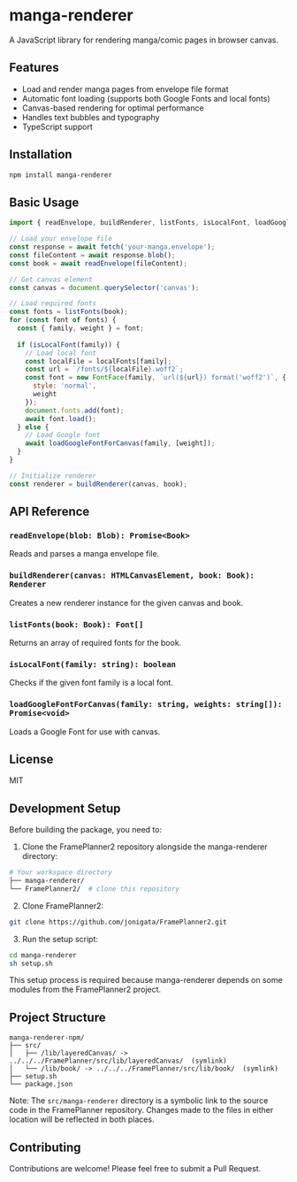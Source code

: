 # manga-renderer

A JavaScript library for rendering manga/comic pages in browser canvas.

## Features

- Load and render manga pages from envelope file format
- Automatic font loading (supports both Google Fonts and local fonts)
- Canvas-based rendering for optimal performance
- Handles text bubbles and typography
- TypeScript support

## Installation

```bash
npm install manga-renderer
```

## Basic Usage

```javascript
import { readEnvelope, buildRenderer, listFonts, isLocalFont, loadGoogleFontForCanvas } from "manga-renderer";

// Load your envelope file
const response = await fetch('your-manga.envelope');
const fileContent = await response.blob();
const book = await readEnvelope(fileContent);

// Get canvas element
const canvas = document.querySelector('canvas');

// Load required fonts
const fonts = listFonts(book);
for (const font of fonts) {
  const { family, weight } = font;
  
  if (isLocalFont(family)) {
    // Load local font
    const localFile = localFonts[family];
    const url = `/fonts/${localFile}.woff2`;
    const font = new FontFace(family, `url(${url}) format('woff2')`, { 
      style: 'normal', 
      weight 
    });
    document.fonts.add(font);
    await font.load();
  } else {
    // Load Google font
    await loadGoogleFontForCanvas(family, [weight]);
  }
}

// Initialize renderer
const renderer = buildRenderer(canvas, book);
```

## API Reference

### `readEnvelope(blob: Blob): Promise<Book>`
Reads and parses a manga envelope file.

### `buildRenderer(canvas: HTMLCanvasElement, book: Book): Renderer`
Creates a new renderer instance for the given canvas and book.

### `listFonts(book: Book): Font[]`
Returns an array of required fonts for the book.

### `isLocalFont(family: string): boolean`
Checks if the given font family is a local font.

### `loadGoogleFontForCanvas(family: string, weights: string[]): Promise<void>`
Loads a Google Font for use with canvas.

## License

MIT

## Development Setup

Before building the package, you need to:

1. Clone the FramePlanner2 repository alongside the manga-renderer directory:
```bash
# Your workspace directory
├── manga-renderer/
└── FramePlanner2/  # clone this repository
```

2. Clone FramePlanner2:
```bash
git clone https://github.com/jonigata/FramePlanner2.git
```

3. Run the setup script:
```bash
cd manga-renderer
sh setup.sh
```

This setup process is required because manga-renderer depends on some modules from the FramePlanner2 project.

## Project Structure

```
manga-renderer-npm/
├── src/
│   ├── /lib/layeredCanvas/ -> ../../../FramePlanner/src/lib/layeredCanvas/  (symlink)
│   └── /lib/book/ -> ../../../FramePlanner/src/lib/book/  (symlink)
├── setup.sh
└── package.json
```

Note: The `src/manga-renderer` directory is a symbolic link to the source code in the FramePlanner repository. Changes made to the files in either location will be reflected in both places.

## Contributing

Contributions are welcome! Please feel free to submit a Pull Request.

